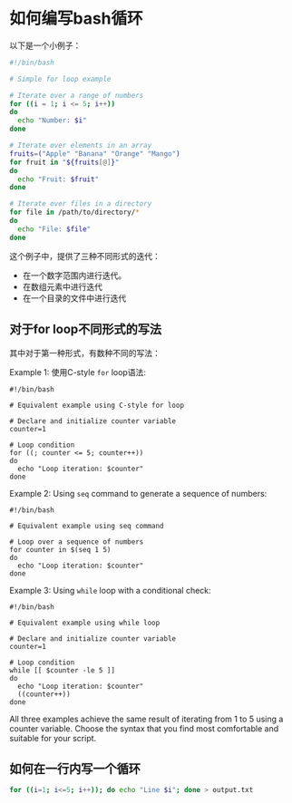 # 如何编写bash循环

以下是一个小例子：

```bash
#!/bin/bash

# Simple for loop example

# Iterate over a range of numbers
for ((i = 1; i <= 5; i++))
do
  echo "Number: $i"
done

# Iterate over elements in an array
fruits=("Apple" "Banana" "Orange" "Mango")
for fruit in "${fruits[@]}"
do
  echo "Fruit: $fruit"
done

# Iterate over files in a directory
for file in /path/to/directory/*
do
  echo "File: $file"
done
```

这个例子中，提供了三种不同形式的迭代：

* 在一个数字范围内进行迭代。
* 在数组元素中进行迭代
* 在一个目录的文件中进行迭代

## 对于for loop不同形式的写法

其中对于第一种形式，有数种不同的写法：

Example 1: 使用C-style `for` loop语法:

```shell
#!/bin/bash

# Equivalent example using C-style for loop

# Declare and initialize counter variable
counter=1

# Loop condition
for ((; counter <= 5; counter++))
do
  echo "Loop iteration: $counter"
done
```

Example 2: Using `seq` command to generate a sequence of numbers:

```shell
#!/bin/bash

# Equivalent example using seq command

# Loop over a sequence of numbers
for counter in $(seq 1 5)
do
  echo "Loop iteration: $counter"
done
```

Example 3: Using `while` loop with a conditional check:

```shell
#!/bin/bash

# Equivalent example using while loop

# Declare and initialize counter variable
counter=1

# Loop condition
while [[ $counter -le 5 ]]
do
  echo "Loop iteration: $counter"
  ((counter++))
done
```

All three examples achieve the same result of iterating from 1 to 5 using a counter variable. Choose the syntax that you find most comfortable and suitable for your script.

## 如何在一行内写一个循环

```bash
for ((i=1; i<=5; i++)); do echo "Line $i"; done > output.txt
```
